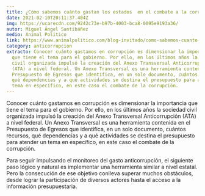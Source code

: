 ```yaml
---
title: ¿Cómo sabemos cuánto gastan los estados  en el combate a la corrupción?
date: 2021-02-10T20:11:37.404Z
img: https://ucarecdn.com/9242c73e-b97b-4003-bca8-0095e9193a36/
autor: Miguel Ángel Santibáñez
medio: Animal Politico
link: https://www.animalpolitico.com/blog-invitado/como-sabemos-cuanto-gastan-los-estados-en-el-combate-a-la-corrupcion/
category: anticorrupcion
extracto: Conocer cuánto gastamos en corrupción es dimensionar la importancia
  que tiene el tema para el gobierno. Por ello, en los últimos años la sociedad
  civil organizada impulsó la creación del Anexo Transversal Anticorrupción
  (ATA) a nivel federal. Un Anexo Transversal es una herramienta contenida en el
  Presupuesto de Egresos que identifica, en un solo documento, cuántos recursos,
  qué dependencias y a qué actividades se destina el presupuesto para atender un
  tema en específico, en este caso el combate de la corrupción.
---
```

Conocer cuánto gastamos en corrupción es dimensionar la importancia que tiene el tema para el gobierno. Por ello, en los últimos años la sociedad civil organizada impulsó la creación del Anexo Transversal Anticorrupción (ATA) a nivel federal. Un Anexo Transversal es una herramienta contenida en el Presupuesto de Egresos que identifica, en un solo documento, cuántos recursos, qué dependencias y a qué actividades se destina el presupuesto para atender un tema en específico, en este caso el combate de la corrupción.

Para seguir impulsando el monitoreo del gasto anticorrupción, el siguiente paso lógico y natural es implementar una herramienta similar a nivel estatal. Pero la consecución de ese objetivo conlleva superar muchos obstáculos, desde lograr la participación de diversos actores hasta el acceso a la información presupuestaria.